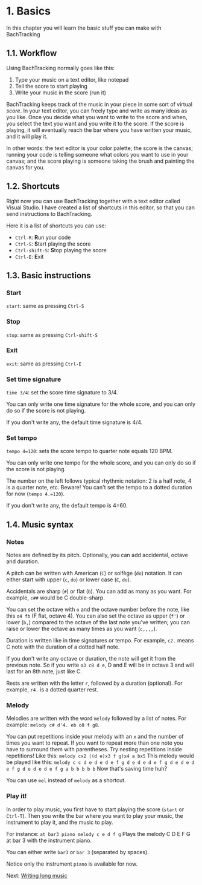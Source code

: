 # 1. Basics

In this chapter you will learn the basic stuff you can make with BachTracking

## 1.1. Workflow

Using BachTracking normally goes like this:
1. Type your music on a text editor, like notepad
2. Tell the score to start playing
3. Write your music in the score (run it)

BachTracking keeps track of the music in your piece in some sort of virtual _score_. In your text editor, you can freely type and write as many ideas as you like. Once you decide what you want to write to the score and when, you select the text you want and you write it to the score. If the score is playing, it will eventually reach the bar where you have written your music, and it will play it.

In other words: the text editor is your color palette; the score is the canvas; running your code is telling someone what colors you want to use in your canvas; and the score playing is someone taking the brush and painting the canvas for you.

## 1.2. Shortcuts 

Right now you can use BachTracking together with a text editor called Visual Studio. I have created a list of shortcuts in this editor, so that you can send instructions to BachTracking.

Here it is a list of shortcuts you can use:
- `Ctrl-R`: **R**un your code
- `Ctrl-S`: **S**tart playing the score
- `Ctrl-shift-S`: **S**top playing the score
- `Ctrl-E`: **E**xit

## 1.3. Basic instructions

### Start
`start`: same as pressing `Ctrl-S`

### Stop
`stop`: same as pressing `Ctrl-shift-S`

### Exit
`exit`: same as pressing `Ctrl-E`

### Set time signature
`time 3/4`: set the score time signature to 3/4.

You can only write one time signature for the whole score, and you can only do so if the score is not playing.

If you don't write any, the default time signature is 4/4.

### Set tempo

`tempo 4=120`: sets the score tempo to quarter note equals 120 BPM.

You can only write one tempo for the whole score, and you can only do so if the score is not playing.

The number on the left follows typical rhythmic notation: 2 is a half note, 4 is a quarter note, etc. Beware! You can't set the tempo to a dotted duration for now (`tempo 4.=120`).

If you don't write any, the default tempo is 4=60.

## 1.4. Music syntax

### Notes

Notes are defined by its pitch. Optionally, you can add accidental, octave and duration.

A pitch can be written with American (`C`) or solfège (`do`) notation. It can either start with upper (`c`, `do`) or lower case (`C`, `do`).

Accidentals are sharp (`#`) or flat (`b`). You can add as many as you want. For example, `c##` would be C double-sharp.

You can set the octave with `o` and the octave number before the note, like this `o4 fb` (F flat, octave 4). You can also set the octave as upper (`f'`) or lower (`b,`) compared to the octave of the last note you've written; you can raise or lower the octave as many times as you want (`c,,,,`).

Duration is written like in time signatures or tempo. For example, `c2.` means C note with the duration of a dotted half note.

If you don't write any octave or duration, the note will get it from the previous note. So if you write `o3 c8 d e`, D and E will be in octave 3 and will last for an 8th note, just like C.

Rests are written with the letter `r`, followed by a duration (optional). For example, `r4.` is a dotted quarter rest.

### Melody

Melodies are written with the word `melody` followed by a list of notes. For example: `melody c# d'4. eb o8 f g8`.

You can put repetitions inside your melody with an `x` and the number of times you want to repeat. If you want to repeat more than one note you have to surround them with parentheses. Try nesting repetitions inside repetitions! Like this:
`melody cx2 ((d e)x3 f g)x4 a bx5`
This melody would be played like this:
`melody c c d e d e d e f g d e d e d e f g d e d e d e f g d e d e d e f g a b b b b b`
Now that's saving time huh?

You can use `mel` instead of `melody` as a shortcut.

### Play it!

In order to play music, you first have to start playing the score (`start` or `Ctrl-T`). Then you write the bar where you want to play your music, the instrument to play it, and the music to play.

For instance:
`at bar3 piano melody c e d f g`
Plays the melody C D E F G at bar 3 with the instrument piano.

You can either write `bar3` or `bar 3` (separated by spaces).

Notice only the instrument `piano` is available for now.

Next: [Writing long music](./02-writing-long-music.md)
